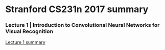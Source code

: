 # Stranford CS231n 2017 summary

### Lecture 1 | Introduction to Convolutional Neural Networks for Visual Recognition
[Lecture 1 summary](https://www.notion.so/Introduction-to-Convolutional-Newral-Networks-for-Visual-Recognition-eedea95f73464e1a9966008b15547c1a?pvs=4)
